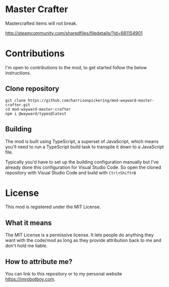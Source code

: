 # Master Crafter
Mastercrafted items will not break.

http://steamcommunity.com/sharedfiles/filedetails/?id=681154901

# Contributions
I'm open to contributions to the mod, to get started follow the below instructions.

## Clone repository
```
git clone https://github.com/harrisonpickering/mod-wayward-master-crafter.git
cd mod-wayward-master-crafter
npm i @wayward/types@latest
```

## Building
The mod is built using TypeScript, a superset of JavaScript, which means you'll need to run a TypeScript build task to transpile it down to a JavaScript file.

Typically you'd have to set up the building configuration manually but I've already done this configuration for Visual Studio Code. So open the cloned repository with Visual Studio Code and build with `Ctrl+Shift+B`

# License
This mod is registered under the MIT License.

## What it means
The MIT License is a permissive license. It lets people do anything they want with the code/mod as long as they provide attribution back to me and don't hold me liable.

## How to attribute me?
You can link to this repository or to my personal website https://imrobotboy.com.
